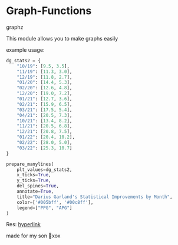 # Graph-Functions
graphz

This module allows you to make graphs easily

example usage:

```py
dg_stats2 = {
    "10/19": [9.5, 3.5],
    "11/19": [11.3, 3.0],
    "12/19": [11.8, 2.7],
    "01/20": [14.4, 5.3],
    "02/20": [12.6, 4.8],
    "12/20": [19.0, 7.2],
    "01/21": [12.7, 3.6],
    "02/21": [15.9, 6.5],
    "03/21": [17.5, 5.4],
    "04/21": [20.5, 7.3],
    "10/21": [13.4, 8.2],
    "11/21": [20.5, 6.8],
    "12/21": [20.8, 7.5],
    "01/22": [20.4, 10.2],
    "02/22": [28.0, 5.0],
    "03/22": [25.3, 10.7]
}

prepare_manylines(
    plt_values=dg_stats2,
    x_ticks=True,
    y_ticks=True,
    del_spines=True,
    annotate=True,
    title="Darius Garland's Statistical Improvements by Month",
    color=['#005bff', '#00c8ff'],
    legend=["PPG", "APG"]
)
```

Res:
[hyperlink](https://i.imgur.com/xXpKys8.png)

made for my son 💙xox
